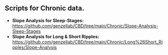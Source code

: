 ## Scripts for Chronic data.

 - **Slope Analysis for Sleep-Stages:** https://github.com/genzellab/CBD/tree/main/Chronic/Slope-Analysis-Sleep-Stages
 - **Slope Analysis for Long & Short Ripples:** https://github.com/genzellab/CBD/tree/main/Chronic/Long%26Short_Ripples/Slope-Analysis 
